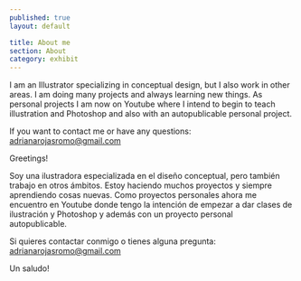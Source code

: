```yaml
---
published: true
layout: default

title: About me
section: About
category: exhibit
---
```


I am an Illustrator specializing in conceptual design, but I also work in other areas. I am doing many projects and always learning new things. 
As personal projects I am now on Youtube where I intend to begin to teach illustration and Photoshop and also with an autopublicable personal project.

If you want to contact me or have any questions: <a href="mailto:adrianarojasromo@gmail.com">adrianarojasromo@gmail.com</a>

Greetings!

Soy una ilustradora especializada en el diseño conceptual, pero también trabajo en otros ámbitos. Estoy haciendo muchos proyectos y siempre aprendiendo cosas nuevas. 
Como proyectos personales ahora me encuentro en Youtube donde tengo la intención de empezar a dar clases de ilustración y Photoshop y además con un proyecto personal autopublicable. 

Si quieres contactar conmigo o tienes alguna pregunta: <a href="mailto:adrianarojasromo@gmail.com">adrianarojasromo@gmail.com</a>

Un saludo!
